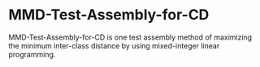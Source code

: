 # MMD-Test-Assembly-for-CD
MMD-Test-Assembly-for-CD is one test assembly method of maximizing the minimum inter-class distance by using mixed-integer linear programming.
